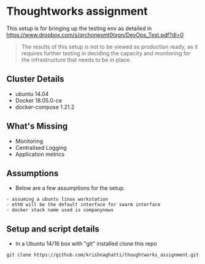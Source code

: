 # Thoughtworks assignment


This setup is for bringing up the testing env as detailed in https://www.dropbox.com/s/qrchonesmt0txgn/DevOps_Test.pdf?dl=0


> The results of this setup is not to be viewed as production ready, as it requires further testing in deciding the capacity and monitoring for the infrastructure that needs to be in place.


## Cluster Details

* ubuntu 14.04
* Docker 18.05.0-ce
* docker-compose 1.21.2

## What's Missing

* Monitoring
* Centralised Logging
* Application metrics


## Assumptions

* Below are a few assumptions for the setup.

```
- assuming a ubuntu linux workstation 
- eth0 will be the default interface for swarm interface
- docker stack name used is companynews
```

## Setup and script details

* In a Ubuntu 14/16 box with "git" installed clone this repo

```
git clone https://github.com/krishnaghatti/thoughtworks_assignment.git
```

